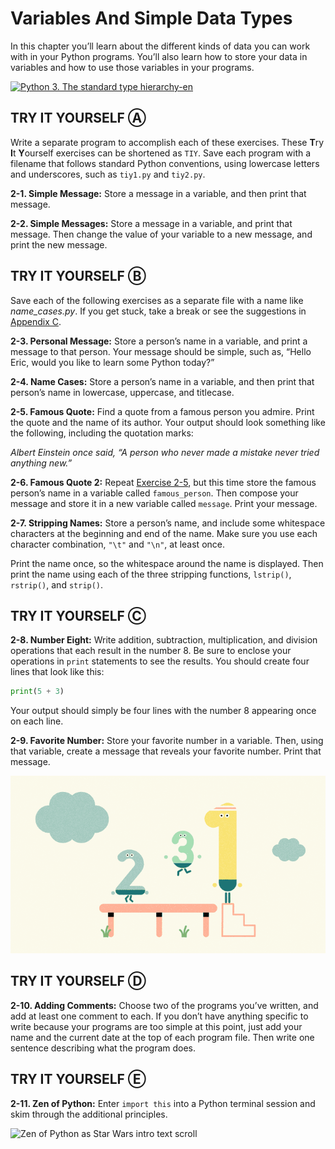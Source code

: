 # Variables And Simple Data Types

In this chapter you’ll learn about the different kinds of data you can
work with in your Python programs. You’ll also learn how to store your
data in variables and how to use those variables in your programs.

[![Python 3. The standard type hierarchy-en](https://upload.wikimedia.org/wikipedia/commons/c/c4/Python_3._The_standard_type_hierarchy-en.svg)](https://commons.wikimedia.org/wiki/File:Python_3._The_standard_type_hierarchy-en.svg "ð£ð░ð║Ðüð©ð╝ ðƒðÁ, CC BY-SA 4.0 <https://creativecommons.org/licenses/by-sa/4.0>, via Wikimedia Commons")

## TRY IT YOURSELF Ⓐ

Write a separate program to accomplish each of these exercises. These **T**ry **I**t **Y**ourself exercises can be shortened as `TIY`. Save
each program with a filename that follows standard Python conventions,
using lowercase letters and underscores, such as `tiy1.py` and
`tiy2.py`.

<span id="ch2exe1"></span>**2-1. Simple Message:** Store a message in a
variable, and then print that message.

<span id="ch2exe2"></span>**2-2. Simple Messages:** Store a message in a
variable, and print that message. Then change the value of your variable
to a new message, and print the new message.

## TRY IT YOURSELF Ⓑ

Save each of the following exercises as a separate file with a name like
*name_cases.py*. If you get stuck, take a break or see the suggestions
in [Appendix C](../../../pcc_2e/tree/master/appendix_c).

<span id="ch2exe3"></span>**2-3. Personal Message:** Store a person&rsquo;s
name in a variable, and print a message to that person. Your message
should be simple, such as, &ldquo;Hello Eric, would you like to learn some
Python today?&rdquo;

<span id="ch2exe4"></span>**2-4. Name Cases:** Store a person&rsquo;s name in
a variable, and then print that person&rsquo;s name in lowercase, uppercase,
and titlecase.

<span id="ch2exe5"></span>**2-5. Famous Quote:** Find a quote from a
famous person you admire. Print the quote and the name of its author.
Your output should look something like the following, including the
quotation marks:

*Albert Einstein once said, &ldquo;A person who never made a mistake never
tried anything new.&rdquo;*

<span id="ch2exe6"></span>**2-6. Famous Quote 2:** Repeat [Exercise
2-5](#ch2exe5), but this time store the famous person&rsquo;s name in
a variable called `famous_person`. Then compose your message and store
it in a new variable called `message`. Print your message.

<span id="ch2exe7"></span>**2-7. Stripping Names:** Store a person&rsquo;s
name, and include some whitespace characters at the beginning and end of
the name. Make sure you use each character combination, `"\t"` and
`"\n"`, at least once.

Print the name once, so the whitespace around the name is displayed.
Then print the name using each of the three stripping functions,
`lstrip()`, `rstrip()`, and `strip()`.



<span id="page_33"></span>
## TRY IT YOURSELF Ⓒ

<span id="ch2exe8"></span>**2-8. Number Eight:** Write addition,
subtraction, multiplication, and division operations that each result in
the number 8. Be sure to enclose your operations in `print` statements
to see the results. You should create four lines that look like this:

``` python
print(5 + 3)
```

Your output should simply be four lines with the number 8 appearing once
on each line.

<span id="ch2exe9"></span>**2-9. Favorite Number:** Store your favorite
number in a variable. Then, using that variable, create a message that
reveals your favorite number. Print that message.

![favourite numbers jumping](fav_num.gif)

## TRY IT YOURSELF Ⓓ

<span id="ch2exe10"></span>**2-10. Adding Comments:** Choose two of the
programs you&rsquo;ve written, and add at least one comment to each. If you
don&rsquo;t have anything specific to write because your programs are too
simple at this point, just add your name and the current date at the top
of each program file. Then write one sentence describing what the
program does.

## TRY IT YOURSELF Ⓔ

<span id="ch2exe11"></span>**2-11. Zen of Python:** Enter `import this`
into a Python terminal session and skim through the additional
principles.

![Zen of Python as Star Wars intro text scroll](zen_of_python.gif)

